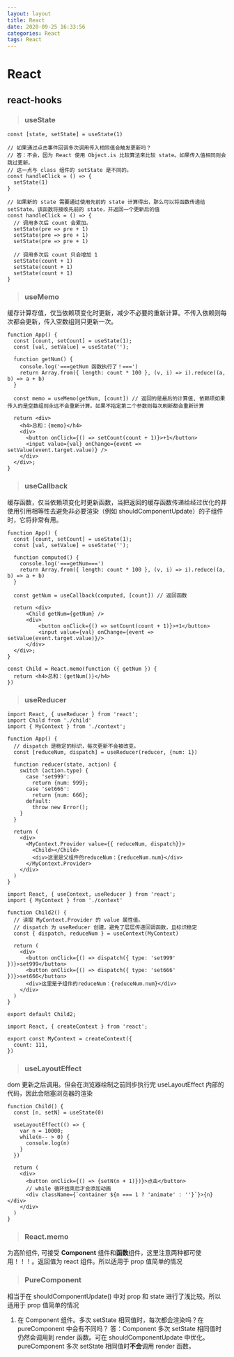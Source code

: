 ```yaml
---
layout: layout
title: React
date: 2020-09-25 16:33:56
categories: React
tags: React
---
```


# React

## react-hooks
> ### useState
```
const [state, setState] = useState(1)

// 如果通过点击事件回调多次调用传入相同值会触发更新吗？
// 答：不会，因为 React 使用 Object.is 比较算法来比较 state。如果传入值相同则会跳过更新。
// 这一点与 class 组件的 setState 是不同的。
const handleClick = () => {
  setState(1)
}

// 如果新的 state 需要通过使用先前的 state 计算得出，那么可以将函数传递给 setState。该函数将接收先前的 state，并返回一个更新后的值
const handleClick = () => {
  // 调用多次后 count 会累加。
  setState(pre => pre + 1)
  setState(pre => pre + 1)
  setState(pre => pre + 1)

  // 调用多次后 count 只会增加 1
  setState(count + 1)
  setState(count + 1)
  setState(count + 1)
}
```

> ### useMemo
缓存计算存值，仅当依赖项变化时更新，减少不必要的重新计算。不传入依赖则每次都会更新，传入空数组则只更新一次。
```
function App() {
  const [count, setCount] = useState(1);
  const [val, setValue] = useState('');

  function getNum() {
    console.log('===getNum 函数执行了！===')
    return Array.from({ length: count * 100 }, (v, i) => i).reduce((a, b) => a + b)
  }

  const memo = useMemo(getNum, [count]) // 返回的是最后的计算值, 依赖项如果传入的是空数组则永远不会重新计算。如果不指定第二个参数则每次刷新都会重新计算

  return <div>
    <h4>总和：{memo}</h4>
    <div>
      <button onClick={() => setCount(count + 1)}>+1</button>
      <input value={val} onChange={event => setValue(event.target.value)} />
    </div>
  </div>;
}
```

> ### useCallback
缓存函数，仅当依赖项变化时更新函数，当把返回的缓存函数传递给经过优化的并使用引用相等性去避免非必要渲染（例如 shouldComponentUpdate）的子组件时，它将非常有用。
```
function App() {
  const [count, setCount] = useState(1);
  const [val, setValue] = useState('');

  function computed() {
    console.log('===getNum===')
    return Array.from({ length: count * 100 }, (v, i) => i).reduce((a, b) => a + b)
  }

  const getNum = useCallback(computed, [count]) // 返回函数

  return <div>
      <Child getNum={getNum} />
      <div>
          <button onClick={() => setCount(count + 1)}>+1</button>
          <input value={val} onChange={event => setValue(event.target.value)}/>
      </div>
  </div>;
}

const Child = React.memo(function ({ getNum }) {
  return <h4>总和：{getNum()}</h4>
})
```

> ### useReducer
```
import React, { useReducer } from 'react';
import Child from './child'
import { MyContext } from './context';

function App() {
  // dispatch 是稳定的标识，每次更新不会被改变。
  const [reduceNum, dispatch] = useReducer(reducer, {num: 1})

  function reducer(state, action) {
    switch (action.type) {
      case 'set999':
        return {num: 999};
      case 'set666':
        return {num: 666};
      default:
        throw new Error();
    }
  }

  return (
    <div>
      <MyContext.Provider value={{ reduceNum, dispatch}}>
        <Child></Child>
        <div>这里是父组件的reduceNum：{reduceNum.num}</div>
      </MyContext.Provider>
    </div>
  )
}
```
```
import React, { useContext, useReducer } from 'react';
import { MyContext } from './context'

function Child2() {
  // 读取 MyContext.Provider 的 value 属性值。
  // dispatch 为 useReducer 创建，避免了层层传递回调函数，且标识稳定
  const { dispatch, reduceNum } = useContext(MyContext)

  return (
    <div>
      <button onClick={() => dispatch({ type: 'set999' })}>set999</button>
      <button onClick={() => dispatch({ type: 'set666' })}>set666</button>
      <div>这里是子组件的reduceNum：{reduceNum.num}</div>
    </div>
  )
}

export default Child2;
```
```
import React, { createContext } from 'react';

export const MyContext = createContext({
  count: 111,
})
```

> ### useLayoutEffect 
dom 更新之后调用。但会在浏览器绘制之前同步执行完 useLayoutEffect 内部的代码，因此会阻塞浏览器的渲染
```
function Child() {
  const [n, setN] = useState(0)

  useLayoutEffect(() => {
    var n = 10000;
    while(n-- > 0) {
      console.log(n)
    }
  })

  return (
    <div>
      <button onClick={() => {setN(n + 1)})}>点击</button>
      // while 循环结束后才会添加动画
      <div className={`container ${n === 1 ? 'animate' : ''}`}>{n}</div>
    </div>
  )
}
```

> ### React.memo 
为高阶组件, 可接受 **Component** 组件和**函数**组件，这里注意两种都可使用！！！。返回值为 react 组件。所以适用于 prop 值简单的情况

> ### PureComponent
相当于在 shouldComponentUpdate() 中对 prop 和 state 进行了浅比较。所以适用于 prop 值简单的情况
1. 在 Component 组件。多次 setState 相同值时，每次都会渲染吗？在 pureComponent 中会有不同吗？
答：Component 多次 setState 相同值时仍然会调用到 render 函数。可在 shouldComponentUpdate 中优化。
pureComponent 多次 setState 相同值时**不会**调用 render 函数。